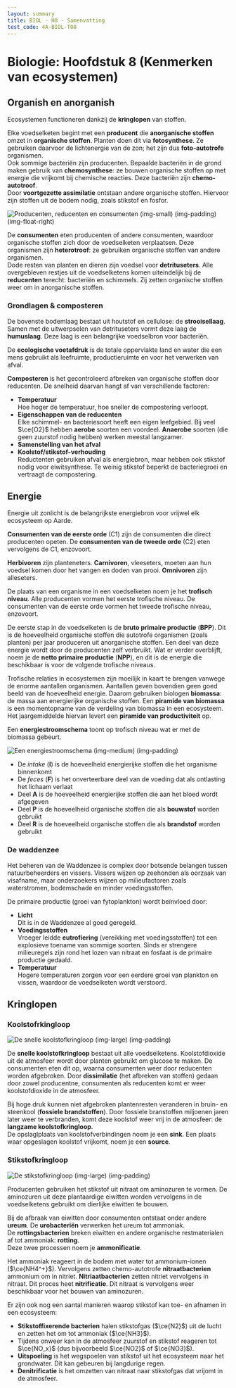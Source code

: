 ```yaml
---
layout: summary
title: BIOL - H8 - Samenvatting
test_code: 4A-BIOL-T08
---
```


# Biologie: Hoofdstuk 8 (Kenmerken van ecosystemen)

## Organish en anorganish

Ecosystemen functioneren dankzij de **kringlopen** van stoffen.

Elke voedselketen begint met een **producent** die **anorganische stoffen** omzet in **organische stoffen**. Planten doen dit via **fotosynthese**. Ze gebruiken daarvoor de lichtenergie van de zon; het zijn dus **foto-autotrofe** organismen.  
Ook sommige bacteriën zijn producenten. Bepaalde bacteriën in de grond maken gebruik van **chemosynthese**: ze bouwen organische stoffen op met energie die vrijkomt bij chemische reacties. Deze bacteriën zijn **chemo-autotroof**.  
Door **voortgezette assimilatie** ontstaan andere organische stoffen. Hiervoor zijn stoffen uit de bodem nodig, zoals stikstof en fosfor.

![Producenten, reducenten en consumenten (img-small) (img-padding) (img-float-right)](images/biol_h8_proredcon.jpg)

De **consumenten** eten producenten of andere consumenten, waardoor organische stoffen zich door de voedselketen verplaatsen. Deze organismen zijn **heterotroof**: ze gebruiken organische stoffen van andere organismen.  
Dode resten van planten en dieren zijn voedsel voor **detrituseters**. Alle overgebleven restjes uit de voedselketens komen uiteindelijk bij de **reducenten** terecht: bacteriën en schimmels. Zij zetten organische stoffen weer om in anorganische stoffen.

### Grondlagen & composteren

De bovenste bodemlaag bestaat uit houtstof en cellulose: de **strooisellaag**. Samen met de uitwerpselen van detrituseters vormt deze laag de **humuslaag**. Deze laag is een belangrijke voedselbron voor bacteriën.

De **ecologische voetafdruk** is de totale oppervlakte land en water die een mens gebruikt als leefruimte, productieruimte en voor het verwerken van afval.

**Composteren** is het gecontroleerd afbreken van organische stoffen door reducenten. De snelheid daarvan hangt af van verschillende factoren:

- **Temperatuur**  
  Hoe hoger de temperatuur, hoe sneller de compostering verloopt.
- **Eigenschappen van de reducenten**  
  Elke schimmel- en bacteriesoort heeft een eigen leefgebied. Bij veel $\ce{O2}$ hebben **aerobe** soorten een voordeel. **Anaerobe** soorten (die geen zuurstof nodig hebben) werken meestal langzamer.
- **Samenstelling van het afval**
- **Koolstof/stikstof-verhouding**  
  Reductenten gebruiken afval als energiebron, maar hebben ook stikstof nodig voor eiwitsynthese. Te weinig stikstof beperkt de bacteriegroei en vertraagt de compostering.

## Energie

Energie uit zonlicht is de belangrijkste energiebron voor vrijwel elk ecosysteem op Aarde.

**Consumenten van de eerste orde** (C1) zijn de consumenten die direct producenten opeten. De **consumenten van de tweede orde** (C2) eten vervolgens de C1, enzovoort.

**Herbivoren** zijn planteneters. **Carnivoren**, vleeseters, moeten aan hun voedsel komen door het vangen en doden van prooi. **Omnivoren** zijn alleseters.

De plaats van een organisme in een voedselketen noem je het **trofisch niveau**. Alle producenten vormen het eerste trofische niveau. De consumenten van de eerste orde vormen het tweede trofische niveau, enzovoort.

De eerste stap in de voedselketen is de **bruto primaire productie** (**BPP**). Dit is de hoeveelheid organische stoffen die autotrofe organismen (zoals planten) per jaar produceren uit anorganische stoffen. Een deel van deze energie wordt door de producenten zelf verbruikt. Wat er verder overblijft, noem je de **netto primaire productie** (**NPP**), en dit is de energie die beschikbaar is voor de volgende trofische niveaus.

Trofische relaties in ecosystemen zijn moeilijk in kaart te brengen vanwege de enorme aantallen organismen. Aantallen geven bovendien geen goed beeld van de hoeveelheid energie. Daarom gebruiken biologen **biomassa**: de massa aan energierijke organische stoffen. Een **piramide van biomassa** is een momentopname van de verdeling van biomassa in een ecosysteem. Het jaargemiddelde hiervan levert een **piramide van productiviteit** op.

Een **energiestroomschema** toont op trofisch niveau wat er met de biomassa gebeurt.

![Een energiestroomschema (img-medium) (img-padding)](images/biol_h8_energiestroom.jpg)

- De *intake* (**I**) is de hoeveelheid energierijke stoffen die het organisme binnenkomt  
- De *feces* (**F**) is het onverteerbare deel van de voeding dat als ontlasting het lichaam verlaat  
- Deel **A** is de hoeveelheid energierijke stoffen die aan het bloed wordt afgegeven  
- Deel **P** is de hoeveelheid organische stoffen die als **bouwstof** worden gebruikt  
- Deel **R** is de hoeveelheid organische stoffen die als **brandstof** worden gebruikt  

### De waddenzee

Het beheren van de Waddenzee is complex door botsende belangen tussen natuurbeheerders en vissers. Vissers wijzen op zeehonden als oorzaak van visafname, maar onderzoekers wijzen op milieufactoren zoals waterstromen, bodemschade en minder voedingsstoffen.

De primaire productie (groei van fytoplankton) wordt beïnvloed door:

- **Licht**  
  Dit is in de Waddenzee al goed geregeld.
- **Voedingsstoffen**  
  Vroeger leidde **eutrofiering** (vereikking met voedingsstoffen) tot een explosieve toename van sommige soorten. Sinds er strengere milieuregels zijn rond het lozen van nitraat en fosfaat is de primaire productie gedaald.
- **Temperatuur**  
  Hogere temperaturen zorgen voor een eerdere groei van plankton en vissen, waardoor de voedselketen wordt verstoord.

## Kringlopen

### Koolstofrkingloop

![De snelle koolstofkringloop (img-large) (img-padding)](images/biol_h8_snkokrlo.jpg)

De **snelle koolstofkringloop** bestaat uit alle voedselketens. Koolstofdioxide uit de atmosfeer wordt door planten gebruikt om glucose te maken. De consumenten eten dit op, waarna consumenten weer door reducenten worden afgebroken. Door **dissimilatie** (het afbreken van stoffen) gedaan door zowel producentne, consumenten als reducenten komt er weer koolstofdioxide in de atmosfeer.

Bij hoge druk kunnen niet afgebroken plantenresten veranderen in bruin- en steenkool (**fossiele brandstoffen**). Door fossiele branstoffen miljoenen jaren later weer te verbranden, komt deze koolstof weer vrij in de atmosfeer: de **langzame koolstofkringloop**.  
De opslaglplaats van koolstofverbindingen noem je een **sink**. Een plaats waar opgeslagen koolstof vrijkomt, noem je een **source**.

### Stikstofkringloop

![De stikstofkringloop (img-large) (img-padding)](images/biol_h8_stikstof.jpg)

Producenten gebruiken het stikstof uit nitraat om aminozuren te vormen. De aminozuren uit deze plantaardige eiwitten worden vervolgens in de voedselketens gebruikt om dierlijke eiwitten te bouwen.

Bij de afbraak van eiwitten door consumenten ontstaat onder andere **ureum**. De **urobacteriën** verwerken het ureum tot ammoniak.  
De **rottingsbacterien** breken eiwitten en andere organische restmaterialen af tot ammoniak: **rotting**.  
Deze twee processen noem je **ammonificatie**.

Het ammoniak reageert in de bodem met water tot ammonium-ionen ($\ce{NH4^+}$). Vervolgens zetten chemo-autotrofe **nitraatbacterien** ammonium om in nitriet. **Nitriaatbacterien** zetten nitriet vervolgens in nitraat. Dit proces heet **nitrificatie**. Dit nitraat is vervolgens weer beschikbaar voor het bouwen van aminozuren.

Er zijn ook nog een aantal manieren waarop stikstof kan toe- en afnamen in een ecosysteem:

- **Stikstoffixerende bacterien** halen stikstofgas ($\ce{N2}$) uit de lucht en zetten het om tot ammoniak ($\ce{NH3}$).
- Tijdens onweer kan in de atmosfeer zuurstof en stikstof reageren tot $\ce{NO_x}$ (dus bijvoorbeeld $\ce{NO2}$ of $\ce{NO3}$).
- **Uitspoeling** is het wegspoelen van stikstof uit het ecosysteem naar het grondwater. Dit kan gebeuren bij langdurige regen.
- **Denitrificatie** is het omzetten van nitraat naar stikstofgas dat vrijomt in de atmosfeer.
